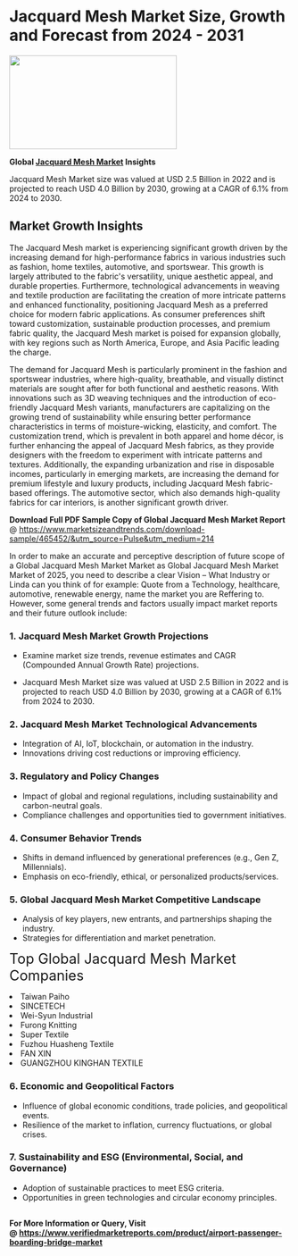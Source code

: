 <H1>Jacquard Mesh Market Size, Growth and Forecast from 2024 - 2031</H1><img class="aligncenter size-medium wp-image-584254" src="https://thirdeyenews.in/wp-content/uploads/2024/09/Global-Market-Research-300x168.jpeg" alt="" width="300" height="168" /><p><strong>Global&nbsp;<a href="https://www.marketsizeandtrends.com/download-sample/465452/&amp;utm_source=Pulse&amp;utm_medium=214">Jacquard Mesh Market</a> Insights</strong></p><p>Jacquard Mesh Market size was valued at USD 2.5 Billion in 2022 and is projected to reach USD 4.0 Billion by 2030, growing at a CAGR of 6.1% from 2024 to 2030.</p><p><h2>Market Growth Insights</h2> <p>The Jacquard Mesh market is experiencing significant growth driven by the increasing demand for high-performance fabrics in various industries such as fashion, home textiles, automotive, and sportswear. This growth is largely attributed to the fabric's versatility, unique aesthetic appeal, and durable properties. Furthermore, technological advancements in weaving and textile production are facilitating the creation of more intricate patterns and enhanced functionality, positioning Jacquard Mesh as a preferred choice for modern fabric applications. As consumer preferences shift toward customization, sustainable production processes, and premium fabric quality, the Jacquard Mesh market is poised for expansion globally, with key regions such as North America, Europe, and Asia Pacific leading the charge. </p> <p>The demand for Jacquard Mesh is particularly prominent in the fashion and sportswear industries, where high-quality, breathable, and visually distinct materials are sought after for both functional and aesthetic reasons. With innovations such as 3D weaving techniques and the introduction of eco-friendly Jacquard Mesh variants, manufacturers are capitalizing on the growing trend of sustainability while ensuring better performance characteristics in terms of moisture-wicking, elasticity, and comfort. The customization trend, which is prevalent in both apparel and home décor, is further enhancing the appeal of Jacquard Mesh fabrics, as they provide designers with the freedom to experiment with intricate patterns and textures. Additionally, the expanding urbanization and rise in disposable incomes, particularly in emerging markets, are increasing the demand for premium lifestyle and luxury products, including Jacquard Mesh fabric-based offerings. The automotive sector, which also demands high-quality fabrics for car interiors, is another significant growth driver. </p><p><span class=""><strong>Download Full PDF Sample Copy of Global Jacquard Mesh Market Report</strong> @ <a href="https://www.marketsizeandtrends.com/download-sample/465452/&amp;utm_source=Pulse&amp;utm_medium=214" target="_blank">https://www.marketsizeandtrends.com/download-sample/465452/&amp;utm_source=Pulse&amp;utm_medium=214</a></span></p><p>In order to make an accurate and perceptive description of future scope of a Global&nbsp;Jacquard Mesh Market Market as Global&nbsp;Jacquard Mesh Market Market of 2025, you need to describe a clear Vision &ndash; What Industry or Linda can you think of for example: Quote from a Technology, healthcare, automotive, renewable energy, name the market you are Reffering to. However, some general trends and factors usually impact market reports and their future outlook include:</p><h3>1.&nbsp;<strong>Jacquard Mesh Market Growth Projections</strong></h3><ul><li>Examine market size trends, revenue estimates and CAGR (Compounded Annual Growth Rate) projections.</li><li><p>Jacquard Mesh Market size was valued at USD 2.5 Billion in 2022 and is projected to reach USD 4.0 Billion by 2030, growing at a CAGR of 6.1% from 2024 to 2030.</p></li></ul><h3>2.&nbsp;<strong>Jacquard Mesh Market Technological Advancements</strong></h3><ul><li>Integration of AI, IoT, blockchain, or automation in the industry.</li><li>Innovations driving cost reductions or improving efficiency.</li></ul><h3>3.&nbsp;<strong>Regulatory and Policy Changes</strong></h3><ul><li>Impact of global and regional regulations, including sustainability and carbon-neutral goals.</li><li>Compliance challenges and opportunities tied to government initiatives.</li></ul><h3>4.&nbsp;<strong>Consumer Behavior Trends</strong></h3><ul><li>Shifts in demand influenced by generational preferences (e.g., Gen Z, Millennials).</li><li>Emphasis on eco-friendly, ethical, or personalized products/services.</li></ul><h3>5.&nbsp;<strong>Global Jacquard Mesh Market Competitive Landscape</strong></h3><ul><li>Analysis of key players, new entrants, and partnerships shaping the industry.</li><li>Strategies for differentiation and market penetration.</li></ul><p data-pm-slice="1 1 []"><span style="color: inherit; font-family: inherit; font-size: 25px;">Top Global Jacquard Mesh Market Companies</span></p><div class="" data-test-id=""><p><li>Taiwan Paiho</li><li> SINCETECH</li><li> Wei-Syun Industrial</li><li> Furong Knitting</li><li> Super Textile</li><li> Fuzhou Huasheng Textile</li><li> FAN XIN</li><li> GUANGZHOU KINGHAN TEXTILE</li></p></div><h3>6.&nbsp;<strong>Economic and Geopolitical Factors</strong></h3><ul><li>Influence of global economic conditions, trade policies, and geopolitical events.</li><li>Resilience of the market to inflation, currency fluctuations, or global crises.</li></ul><h3>7.&nbsp;<strong>Sustainability and ESG (Environmental, Social, and Governance)</strong></h3><ul><li>Adoption of sustainable practices to meet ESG criteria.</li><li>Opportunities in green technologies and circular economy principles.</li></ul><h2><strong style="font-size: 14px;">For More Information or Query, Visit @&nbsp;</strong><a style="background-color: #ffffff; font-size: 14px;" href="https://www.marketsizeandtrends.com/report/jacquard-mesh-market/" target="_blank">https://www.verifiedmarketreports.com/product/airport-passenger-boarding-bridge-market</a></h2>
